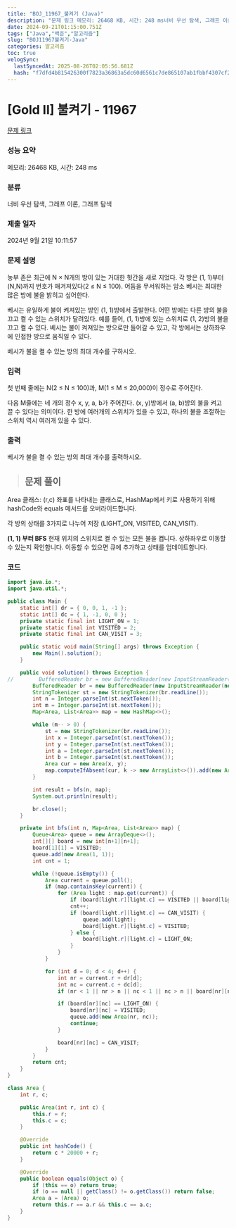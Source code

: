 ```yaml
---
title: "BOJ_11967_불켜기 (Java)"
description: "문제 링크 메모리: 26468 KB, 시간: 248 ms너비 우선 탐색, 그래프 이론, 그래프 탐색2024년 9월 21일 10:11:57Area 클래스:(r,c) 좌표를 나타내는 클래스로, HashMap에서 키로 사용하기 위해 hashCode와 equals 메서드를 오"
date: 2024-09-21T01:15:00.751Z
tags: ["Java","백준","알고리즘"]
slug: "BOJ11967불켜기-Java"
categories: 알고리즘
toc: true
velogSync:
  lastSyncedAt: 2025-08-26T02:05:56.681Z
  hash: "f7dfd4b815426300f7823a36863a5dc60d6561c7de865107ab1fbbf4307cf26f"
---
```


# [Gold II] 불켜기 - 11967 

[문제 링크](https://www.acmicpc.net/problem/11967) 

### 성능 요약

메모리: 26468 KB, 시간: 248 ms

### 분류

너비 우선 탐색, 그래프 이론, 그래프 탐색

### 제출 일자

2024년 9월 21일 10:11:57

### 문제 설명

<p>농부 존은 최근에 N × N개의 방이 있는 거대한 헛간을 새로 지었다. 각 방은 (1, 1)부터 (N,N)까지 번호가 매겨져있다(2 ≤ N ≤ 100). 어둠을 무서워하는 암소 베시는 최대한 많은 방에 불을 밝히고 싶어한다.</p>

<p>베시는 유일하게 불이 켜져있는 방인 (1, 1)방에서 출발한다. 어떤 방에는 다른 방의 불을 끄고 켤 수 있는 스위치가 달려있다. 예를 들어, (1, 1)방에 있는 스위치로 (1, 2)방의 불을 끄고 켤 수 있다. 베시는 불이 켜져있는 방으로만 들어갈 수 있고, 각 방에서는 상하좌우에 인접한 방으로 움직일 수 있다. </p>

<p>베시가 불을 켤 수 있는 방의 최대 개수를 구하시오.</p>

### 입력 

 <p>첫 번째 줄에는 N(2 ≤ N ≤ 100)과, M(1 ≤ M ≤ 20,000)이 정수로 주어진다.</p>

<p>다음 M줄에는 네 개의 정수 x, y, a, b가 주어진다. (x, y)방에서 (a, b)방의 불을 켜고 끌 수 있다는 의미이다. 한 방에 여러개의 스위치가 있을 수 있고, 하나의 불을 조절하는 스위치 역시 여러개 있을 수 있다. </p>

### 출력 

 <p>베시가 불을 켤 수 있는 방의 최대 개수를 출력하시오.</p>

> ## 문제 풀이

Area 클래스:
(r,c) 좌표를 나타내는 클래스로, HashMap에서 키로 사용하기 위해 hashCode와 equals 메서드를 오버라이드합니다.

각 방의 상태를 3가지로 나누어 저장 (LIGHT_ON, VISITED, CAN_VISIT).

**(1, 1) 부터 BFS**
현재 위치의 스위치로 켤 수 있는 모든 불을 켭니다.
상하좌우로 이동할 수 있는지 확인합니다.
이동할 수 있으면 큐에 추가하고 상태를 업데이트합니다.

### 코드
```java
import java.io.*;
import java.util.*;

public class Main {
    static int[] dr = { 0, 0, 1, -1 };
    static int[] dc = { 1, -1, 0, 0 };
    private static final int LIGHT_ON = 1;
    private static final int VISITED = 2;
    private static final int CAN_VISIT = 3;

    public static void main(String[] args) throws Exception {
        new Main().solution();
    }

    public void solution() throws Exception {
//        BufferedReader br = new BufferedReader(new InputStreamReader(System.in));
        BufferedReader br = new BufferedReader(new InputStreamReader(new FileInputStream("input.txt")));
        StringTokenizer st = new StringTokenizer(br.readLine());
        int n = Integer.parseInt(st.nextToken());
        int m = Integer.parseInt(st.nextToken());
        Map<Area, List<Area>> map = new HashMap<>();

        while (m-- > 0) {
            st = new StringTokenizer(br.readLine());
            int x = Integer.parseInt(st.nextToken());
            int y = Integer.parseInt(st.nextToken());
            int a = Integer.parseInt(st.nextToken());
            int b = Integer.parseInt(st.nextToken());
            Area cur = new Area(x, y);
            map.computeIfAbsent(cur, k -> new ArrayList<>()).add(new Area(a, b));
        }

        int result = bfs(n, map);
        System.out.println(result);

        br.close();
    }

    private int bfs(int n, Map<Area, List<Area>> map) {
        Queue<Area> queue = new ArrayDeque<>();
        int[][] board = new int[n+1][n+1];
        board[1][1] = VISITED;
        queue.add(new Area(1, 1));
        int cnt = 1;

        while (!queue.isEmpty()) {
            Area current = queue.poll();
            if (map.containsKey(current)) {
                for (Area light : map.get(current)) {
                    if (board[light.r][light.c] == VISITED || board[light.r][light.c] == LIGHT_ON) continue;
                    cnt++;
                    if (board[light.r][light.c] == CAN_VISIT) {
                        queue.add(light);
                        board[light.r][light.c] = VISITED;
                    } else {
                        board[light.r][light.c] = LIGHT_ON;
                    }
                }
            }

            for (int d = 0; d < 4; d++) {
                int nr = current.r + dr[d];
                int nc = current.c + dc[d];
                if (nr < 1 || nr > n || nc < 1 || nc > n || board[nr][nc] == VISITED || board[nr][nc] == CAN_VISIT) continue;

                if (board[nr][nc] == LIGHT_ON) {
                    board[nr][nc] = VISITED;
                    queue.add(new Area(nr, nc));
                    continue;
                }

                board[nr][nc] = CAN_VISIT;
            }
        }
        return cnt;
    }
}

class Area {
    int r, c;

    public Area(int r, int c) {
        this.r = r;
        this.c = c;
    }

    @Override
    public int hashCode() {
        return c * 20000 + r;
    }

    @Override
    public boolean equals(Object o) {
        if (this == o) return true;
        if (o == null || getClass() != o.getClass()) return false;
        Area a = (Area) o;
        return this.r == a.r && this.c == a.c;
    }
}
```